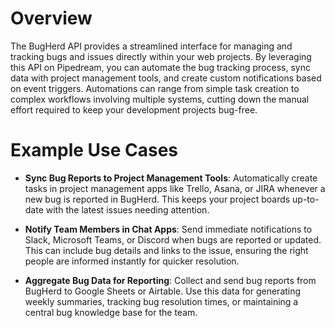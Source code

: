 # Overview

The BugHerd API provides a streamlined interface for managing and tracking bugs and issues directly within your web projects. By leveraging this API on Pipedream, you can automate the bug tracking process, sync data with project management tools, and create custom notifications based on event triggers. Automations can range from simple task creation to complex workflows involving multiple systems, cutting down the manual effort required to keep your development projects bug-free.

# Example Use Cases

- **Sync Bug Reports to Project Management Tools**: Automatically create tasks in project management apps like Trello, Asana, or JIRA whenever a new bug is reported in BugHerd. This keeps your project boards up-to-date with the latest issues needing attention.

- **Notify Team Members in Chat Apps**: Send immediate notifications to Slack, Microsoft Teams, or Discord when bugs are reported or updated. This can include bug details and links to the issue, ensuring the right people are informed instantly for quicker resolution.

- **Aggregate Bug Data for Reporting**: Collect and send bug reports from BugHerd to Google Sheets or Airtable. Use this data for generating weekly summaries, tracking bug resolution times, or maintaining a central bug knowledge base for the team.
